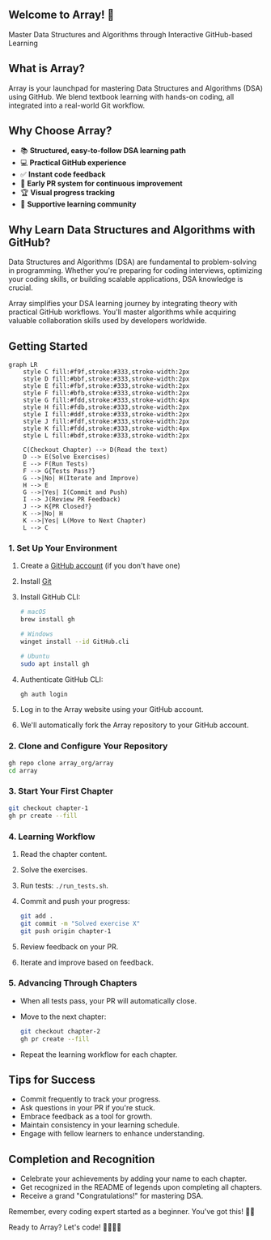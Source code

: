 ## Welcome to Array! 🚀

Master Data Structures and Algorithms through Interactive GitHub-based Learning

## What is Array?

Array is your launchpad for mastering Data Structures and Algorithms (DSA) using GitHub. We blend textbook learning with hands-on coding, all integrated into a real-world Git workflow.

## Why Choose Array?

- 📚 **Structured, easy-to-follow DSA learning path**
- 💻 **Practical GitHub experience**
- ✅ **Instant code feedback**
- 🔄 **Early PR system for continuous improvement**
- 🏆 **Visual progress tracking**
- 🤝 **Supportive learning community**

## Why Learn Data Structures and Algorithms with GitHub?

Data Structures and Algorithms (DSA) are fundamental to problem-solving in programming. Whether you're preparing for coding interviews, optimizing your coding skills, or building scalable applications, DSA knowledge is crucial.

Array simplifies your DSA learning journey by integrating theory with practical GitHub workflows. You'll master algorithms while acquiring valuable collaboration skills used by developers worldwide.

## Getting Started

```mermaid
graph LR
    style C fill:#f9f,stroke:#333,stroke-width:2px
    style D fill:#bbf,stroke:#333,stroke-width:2px
    style E fill:#fbf,stroke:#333,stroke-width:2px
    style F fill:#bfb,stroke:#333,stroke-width:2px
    style G fill:#fdd,stroke:#333,stroke-width:4px
    style H fill:#fdb,stroke:#333,stroke-width:2px
    style I fill:#ddf,stroke:#333,stroke-width:2px
    style J fill:#fdf,stroke:#333,stroke-width:2px
    style K fill:#fdd,stroke:#333,stroke-width:4px
    style L fill:#bdf,stroke:#333,stroke-width:2px

    C(Checkout Chapter) --> D(Read the text)
    D --> E(Solve Exercises)
    E --> F(Run Tests)
    F --> G{Tests Pass?}
    G -->|No| H(Iterate and Improve)
    H --> E
    G -->|Yes| I(Commit and Push)
    I --> J(Review PR Feedback)
    J --> K{PR Closed?}
    K -->|No| H
    K -->|Yes| L(Move to Next Chapter)
    L --> C
```

### 1. Set Up Your Environment

1. Create a [GitHub account](https://github.com/join) (if you don't have one)
2. Install [Git](https://git-scm.com/downloads)
3. Install GitHub CLI:

   ```bash
   # macOS
   brew install gh
   
   # Windows
   winget install --id GitHub.cli

   # Ubuntu
   sudo apt install gh
   ```

4. Authenticate GitHub CLI:

   ```bash
   gh auth login
   ```

5. Log in to the Array website using your GitHub account.
6. We'll automatically fork the Array repository to your GitHub account.

### 2. Clone and Configure Your Repository

```bash
gh repo clone array_org/array
cd array
```

### 3. Start Your First Chapter

```bash
git checkout chapter-1
gh pr create --fill
```

### 4. Learning Workflow

1. Read the chapter content.
2. Solve the exercises.
3. Run tests: `./run_tests.sh`.
4. Commit and push your progress:

   ```bash
   git add .
   git commit -m "Solved exercise X"
   git push origin chapter-1
   ```

5. Review feedback on your PR.
6. Iterate and improve based on feedback.

### 5. Advancing Through Chapters

- When all tests pass, your PR will automatically close.
- Move to the next chapter:

  ```bash
  git checkout chapter-2
  gh pr create --fill
  ```

- Repeat the learning workflow for each chapter.

## Tips for Success

- Commit frequently to track your progress.
- Ask questions in your PR if you're stuck.
- Embrace feedback as a tool for growth.
- Maintain consistency in your learning schedule.
- Engage with fellow learners to enhance understanding.

## Completion and Recognition

- Celebrate your achievements by adding your name to each chapter.
- Get recognized in the README of legends upon completing all chapters.
- Receive a grand "Congratulations!" for mastering DSA.

Remember, every coding expert started as a beginner. You've got this! 💪😎

Ready to Array? Let's code! 👩‍💻👨‍💻
